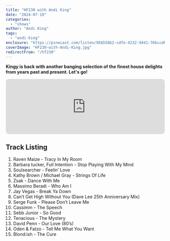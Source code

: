 ```yaml
---
title: "HF230 with Andi King"
date: "2024-07-19"
categories:
  - "shows"
author: "Andi King"
tags:
  - "andi-king"
enclosure: "https://pinecast.com/listen/956558b2-cdfe-4232-9441-76bccdba51bb.mp3 134527685 audio/mpeg "
coverImage: "HF230-with-Andi-King.jpg"
redirectFrom: "/hf230"
---
```


**Kingy is back with another banging selection of the finest house delights from years past and present. Let's go!**

<iframe id="embedPlayer" src="https://embed.podcasts.apple.com/gb/podcast/hf230-with-andi-king-19-jul-2024/id355833875?i=1000662742976&amp;itsct=podcast_box_player&amp;itscg=30200&amp;ls=1&amp;theme=auto" height="175px" frameborder="0" sandbox="allow-forms allow-popups allow-same-origin allow-scripts allow-top-navigation-by-user-activation" allow="autoplay *; encrypted-media *; clipboard-write" style="width: 100%; max-width: 660px; overflow: hidden; border-radius: 10px; transform: translateZ(0px); animation: 2s ease 0s 6 normal none running loading-indicator; background-color: rgb(228, 228, 228);"></iframe>

## Track Listing

1. Raven Maize - Tracy In My Room
2. Barbara tucker, Full Intention - Stop Playing With My Mind
3. Soulsearcher - Feelin’ Love
4. Kathy Brown / Michael Gray - Strings Of Life 
5. Zsak - Dance With Me
6. Massimo Beradi - Who Am I
7. Jay Vegas - Break Ya Down
8. Can’t Get High Without You (Dave Lee 25th Anniversary Mix)
9. Serge Funk - Please Don’t Leave Me 
10. Cassimm - The Speech 
11. Sebb Junior - So Good
12. Tenacious - The Mystery 
13. David Penn - Our Love (80’s)
14. Oden &amp; Fatzo - Tell Me What You Want
15. Blond:ish - The Cure 
